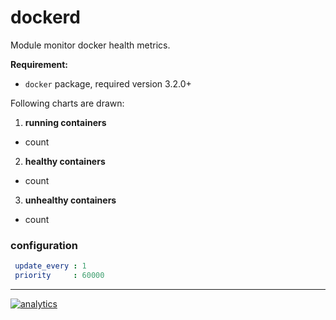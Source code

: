 # dockerd

Module monitor docker health metrics.

**Requirement:**
* `docker` package, required version 3.2.0+

Following charts are drawn:

1. **running containers**
 * count

2. **healthy containers**
 * count

3. **unhealthy containers**
 * count

### configuration

```yaml
 update_every : 1
 priority     : 60000
 ```

---

[![analytics](https://www.google-analytics.com/collect?v=1&aip=1&t=pageview&_s=1&ds=github&dr=https%3A%2F%2Fgithub.com%2Fnetdata%2Fnetdata&dl=https%3A%2F%2Fmy-netdata.io%2Fgithub%2Fcollectors%2Fpython.d.plugin%2Fdockerd%2FREADME&_u=MAC~&cid=5792dfd7-8dc4-476b-af31-da2fdb9f93d2&tid=UA-64295674-3)]()
